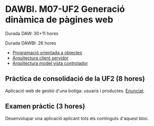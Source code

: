 # DAWBI. M07-UF2 Generació dinàmica de pàgines web

Durada DAW: 30+11 hores

Durada DAWBI: 26 hores

  - [Programació orientada a objectes](uf2a01.md)
  - [Arquitectura client servidor](uf2a02.md)
  - [Arquitectura model vista controlador](uf2a03.md)

## Pràctica de consolidació de la UF2 (8 hores)

Aplicació web de gestió d'una botiga: usuaris i productes. [Enunciat](assets/2.1/2020-21_dawbi_m07_pt21_productes_usuaris.pdf).

## Examen pràctic (3 hores)

Desenvolupar una aplicació aplicant tots els continguts d'aquest bloc.